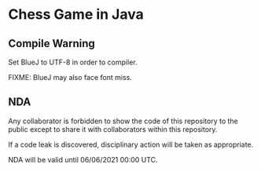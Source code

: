 # Chess Game in Java

## Compile Warning

Set BlueJ to UTF-8 in order to compiler.

FIXME: BlueJ may also face font miss.

## NDA

Any collaborator is forbidden to show the code of this repository to the public except to share it with collaborators within this repository.

If a code leak is discovered, disciplinary action will be taken as appropriate.

NDA will be valid until 06/06/2021 00:00 UTC.